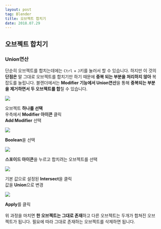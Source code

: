 ```yaml
---
layout: post 
tag: Blender
title: 오브젝트 합치기
date: 2018.07.29
---
```


## 오브젝트 합치기  
### Union연산  

단순히 오브젝트를 합치는데에는 `Ctrl` + `J`키를 눌러서 할 수 있습니다. 하지만 이 것의 **단점은** 말 그대로 오브젝트를 합치기만 하기 때문에 **중복 되는 부분을 처리하지 않아** 복잡도를 늘립니다. 블렌더에서는 **Modifier 기능에서 Union연산**을 통해 **중복되는 부분을 제거하면서 두 오브젝트를 합**칠 수 있습니다.

<img src="{{site.url}}/images/오브젝트_합치기1.jpg?raw=true">  

오브젝트 **하나를 선택**  
우측에서 **Modifier 아이콘** 클릭  
**Add Modifier** 선택  

<img src="{{site.url}}/images/오브젝트_합치기2.jpg?raw=true">  

**Boolean**을 선택  

<img src="{{site.url}}/images/오브젝트_합치기3.jpg?raw=true">  

**스포이드 아이콘**을 누르고 합치려는 오브젝트를 선택  

<img src="{{site.url}}/images/오브젝트_합치기4.jpg?raw=true">  

기본 값으로 설정된 **Intersect**을 클릭  
값을 **Union**으로 변경  

<img src="{{site.url}}/images/오브젝트_합치기5.jpg?raw=true">  

**Apply**를 클릭  
<br>
위 과정을 마치면 **한 오브젝트는 그대로 존재**하고 다른 오브젝트는 두개가 합쳐진 오브젝트가 됩니다. 필요에 따라 그대로 존재하는 오브젝트를 삭제하면 됩니다.  

